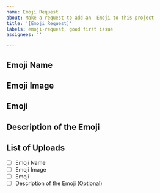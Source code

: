 ```yaml
---
name: Emoji Request
about: Make a request to add an  Emoji to this project
title: '[Emoji Request]'
labels: emoji-request, good first issue
assignees: ''

---
```


## Emoji Name 
<!-- Give the name of the emoji  -->

## Emoji Image 
<!-- Upload the image of the emoji (.png,.jpg,.jpeg,.gif) -->

## Emoji
<!-- Paste the emoji here  -->

## Description of the Emoji 
<!-- Give the Description of the emoji. This is optional field -->
## List of Uploads 
<!-- Fill the todo [ ] with x or X corresponding to the fields you fill -->
- [ ] Emoji Name
- [ ] Emoji Image
- [ ] Emoji
- [ ] Description of the Emoji (Optional)